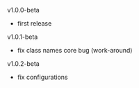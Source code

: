 v1.0.0-beta
- first release

v1.0.1-beta
- fix class names core bug (work-around)

v1.0.2-beta
- fix configurations
